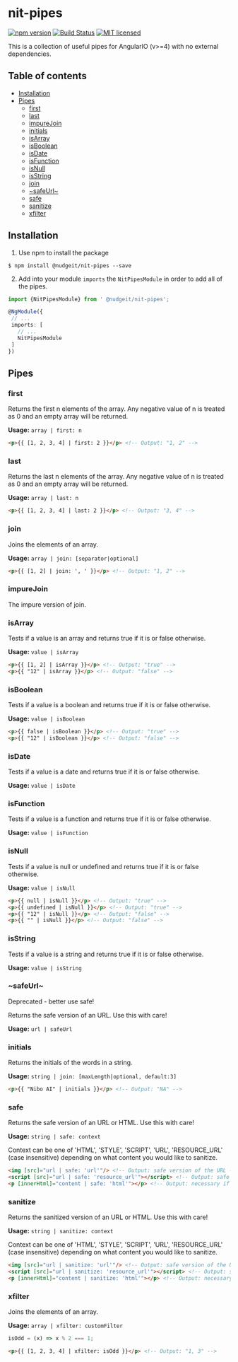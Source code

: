 # nit-pipes  
[![npm version](https://badge.fury.io/js/%40nudgeit%2Fnit-pipes.svg)](https://badge.fury.io/js/%40nudgeit%2Fnit-pipes)
[![Build Status](https://travis-ci.org/nibo-ai/nit-pipes.svg?branch=master)](https://travis-ci.org/nibo-ai/nit-pipes)
[![MIT licensed](https://img.shields.io/badge/license-MIT-blue.svg?style=flat-square)](https://github.com/NudgeIT/nit-pipes/blob/master/LICENSE)

This is a collection of useful pipes for AngularIO (v>=4) with no external dependencies.

## Table of contents

 - [Installation](#installation)
 - [Pipes](#Pipes)
	- [first](#first)
	- [last](#last)
	- [impureJoin](#impureJoin)
	- [initials](#initials)
	- [isArray](#isArray)
	- [isBoolean](#isBoolean)
	- [isDate](#isDate)
	- [isFunction](#isFunction)
	- [isNull](#isNull)
	- [isString](#isString)
	- [join](#join)
	- [~safeUrl~](#safeUrl)
	- [safe](#safe)
	- [sanitize](#sanitize)
	- [xfilter](#xfilter)

## Installation

1. Use npm to install the package

  ```terminal
  $ npm install @nudgeit/nit-pipes --save
  ```

2. Add into your module `imports` the `NitPipesModule` in order to add all of the pipes.

  ```typescript
  import {NitPipesModule} from ' @nudgeit/nit-pipes';

  @NgModule({
   // ...
   imports: [
	 // ...
	 NitPipesModule
   ]
  })
  ```

## Pipes

### first

Returns the first n elements of the array. Any negative value of n is treated as 0 and an empty array will be returned.

**Usage:** `array | first: n`

```html
<p>{{ [1, 2, 3, 4] | first: 2 }}</p> <!-- Output: "1, 2" -->
```

### last

Returns the last n elements of the array. Any negative value of n is treated as 0 and an empty array will be returned.

**Usage:** `array | last: n`

```html
<p>{{ [1, 2, 3, 4] | last: 2 }}</p> <!-- Output: "3, 4" -->
```

### join

Joins the elements of an array.

**Usage:** `array | join: [separator|optional]`

```html
<p>{{ [1, 2] | join: ', ' }}</p> <!-- Output: "1, 2" -->
```

### impureJoin

The impure version of join.

### isArray

Tests if a value is an array and returns true if it is or false otherwise.

**Usage:** `value | isArray`

```html
<p>{{ [1, 2] | isArray }}</p> <!-- Output: "true" -->
<p>{{ "12" | isArray }}</p> <!-- Output: "false" -->
```

### isBoolean

Tests if a value is a boolean and returns true if it is or false otherwise.

**Usage:** `value | isBoolean`

```html
<p>{{ false | isBoolean }}</p> <!-- Output: "true" -->
<p>{{ "12" | isBoolean }}</p> <!-- Output: "false" -->
```

### isDate

Tests if a value is a date and returns true if it is or false otherwise.

**Usage:** `value | isDate`

### isFunction

Tests if a value is a function and returns true if it is or false otherwise.

**Usage:** `value | isFunction`

### isNull

Tests if a value is null or undefined and returns true if it is or false otherwise.

**Usage:** `value | isNull`

```html
<p>{{ null | isNull }}</p> <!-- Output: "true" -->
<p>{{ undefined | isNull }}</p> <!-- Output: "true" -->
<p>{{ "12" | isNull }}</p> <!-- Output: "false" -->
<p>{{ "" | isNull }}</p> <!-- Output: "false" -->
```

### isString

Tests if a value is a string and returns true if it is or false otherwise.

**Usage:** `value | isString`

### ~safeUrl~

Deprecated - better use safe!

Returns the safe version of an URL. Use this with care!

**Usage:** `url | safeUrl`

### initials

Returns the initials of the words in a string.

**Usage:** `string | join: [maxLength|optional, default:3]`

```html
<p>{{ "Nibo AI" | initials }}</p> <!-- Output: "NA" -->
```
### safe

Returns the safe version of an URL or HTML. Use this with care!

**Usage:** `string | safe: context`

Context can be one of 'HTML', 'STYLE', 'SCRIPT', 'URL', 'RESOURCE_URL' (case insensitive) 
depending on what content you would like to sanitize.

```html
<img [src]="url | safe: 'url'"/> <!-- Output: safe version of the URL -->
<script [src]="url | safe: 'resource_url'"></script> <!-- Output: safe version of the URL -->
<p [innerHtml]="content | safe: 'html'"></p> <!-- Output: necessary if content contains tags like SCRIPT -->
```

### sanitize

Returns the sanitized version of an URL or HTML. Use this with care!

**Usage:** `string | sanitize: context`

Context can be one of 'HTML', 'STYLE', 'SCRIPT', 'URL', 'RESOURCE_URL' (case insensitive) 
depending on what content you would like to sanitize.

```html
<img [src]="url | sanitize: 'url'"/> <!-- Output: safe version of the URL -->
<script [src]="url | sanitize: 'resource_url'"></script> <!-- Output: safe version of the URL -->
<p [innerHtml]="content | sanitize: 'html'"></p> <!-- Output: necessary if content contains tags like SCRIPT -->
```

### xfilter

Joins the elements of an array.

**Usage:** `array | xfilter: customFilter`

```typescript
isOdd = (x) => x % 2 === 1;
```

```html
<p>{{ [1, 2, 3, 4] | xfilter: isOdd }}</p> <!-- Output: "1, 3" -->
```
